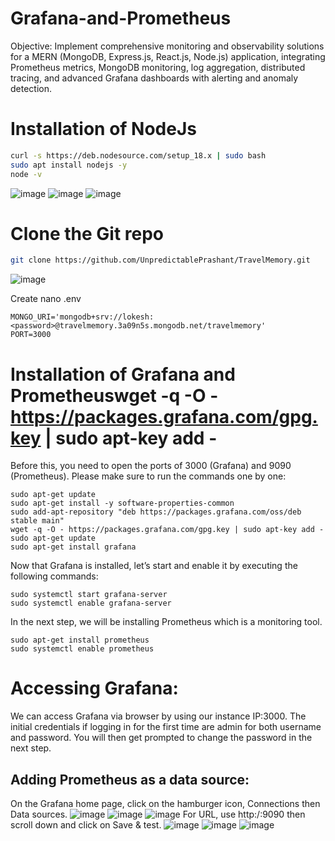 # Grafana-and-Prometheus
Objective: Implement comprehensive monitoring and observability solutions for a MERN (MongoDB, Express.js, React.js, Node.js) application, integrating Prometheus metrics, MongoDB monitoring, log aggregation, distributed tracing, and advanced Grafana dashboards with alerting and anomaly detection.

# Installation of NodeJs

```bash
curl -s https://deb.nodesource.com/setup_18.x | sudo bash
sudo apt install nodejs -y
node -v
```
![image](https://github.com/sayanalokesh/Grafana-and-Prometheus/assets/105637305/cc1beb11-4b4c-4608-92c1-8bf71720934b)
![image](https://github.com/sayanalokesh/Grafana-and-Prometheus/assets/105637305/79300223-edfe-46fb-8e40-70cc965059ea)
![image](https://github.com/sayanalokesh/Grafana-and-Prometheus/assets/105637305/40d602f6-6bc8-4fa5-8b7b-f12a83a9d0e9)

# Clone the Git repo
```bash
git clone https://github.com/UnpredictablePrashant/TravelMemory.git
```
![image](https://github.com/sayanalokesh/Grafana-and-Prometheus/assets/105637305/6308d089-77ac-4a7e-b345-2a859102d974)

Create nano .env
```
MONGO_URI='mongodb+srv://lokesh:<password>@travelmemory.3a09n5s.mongodb.net/travelmemory'
PORT=3000
```
# Installation of Grafana and Prometheuswget -q -O - https://packages.grafana.com/gpg.key | sudo apt-key add -
Before this, you need to open the ports of 3000 (Grafana) and 9090 (Prometheus). Please make sure to run the commands one by one:
```
sudo apt-get update
sudo apt-get install -y software-properties-common
sudo add-apt-repository "deb https://packages.grafana.com/oss/deb stable main"
wget -q -O - https://packages.grafana.com/gpg.key | sudo apt-key add -
sudo apt-get update
sudo apt-get install grafana
```
Now that Grafana is installed, let’s start and enable it by executing the following commands:
```
sudo systemctl start grafana-server
sudo systemctl enable grafana-server
```
In the next step, we will be installing Prometheus which is a monitoring tool.
```
sudo apt-get install prometheus
sudo systemctl enable prometheus
```
# Accessing Grafana:
We can access Grafana via browser by using our instance IP:3000. The initial credentials if logging in for the first time are admin for both username and password. You will then get prompted to change the password in the next step.
## Adding Prometheus as a data source:
On the Grafana home page, click on the hamburger icon, Connections then Data sources.
![image](https://github.com/sayanalokesh/Grafana-and-Prometheus/assets/105637305/3daa492b-3df7-4d32-8883-926be7f3ed42)
![image](https://github.com/sayanalokesh/Grafana-and-Prometheus/assets/105637305/dcc8101a-95bb-41bf-ba7a-398d0080796c)
![image](https://github.com/sayanalokesh/Grafana-and-Prometheus/assets/105637305/f75f9a82-3a13-47dd-85f8-ed0c7ef5f48a)
For URL, use http:/<ec2ipaddress>:9090 then scroll down and click on Save & test.
![image](https://github.com/sayanalokesh/Grafana-and-Prometheus/assets/105637305/f1428813-12c8-40ab-a816-bef9aa933d88)
![image](https://github.com/sayanalokesh/Grafana-and-Prometheus/assets/105637305/8d94acdf-3e2b-4b0f-838d-22c0f11ffba5)
![image](https://github.com/sayanalokesh/Grafana-and-Prometheus/assets/105637305/b0419ae2-a47a-4371-99f1-ac0c05212965)



